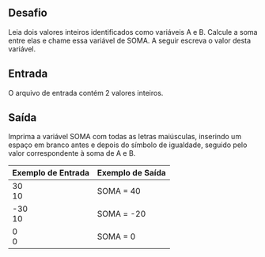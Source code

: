 ## Desafio

Leia dois valores inteiros identificados como variáveis A e B. Calcule a soma entre elas e chame essa variável de SOMA.
A seguir escreva o valor desta variável.


## Entrada

O arquivo de entrada contém 2 valores inteiros.

## Saída

Imprima a variável SOMA com todas as letras maiúsculas, inserindo um espaço em branco antes e depois do símbolo de igualdade, seguido pelo valor correspondente à soma de A e B.

 | Exemplo de Entrada | Exemplo de Saída|
| ---|--- |
| 30<br />10 | SOMA = 40 |
| -30<br />10 | SOMA = -20 |
| 0<br />0 | SOMA = 0 |
